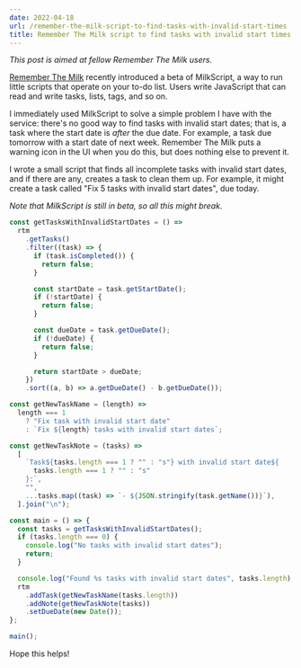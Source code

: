 ```yaml
---
date: 2022-04-18
url: /remember-the-milk-script-to-find-tasks-with-invalid-start-times
title: Remember The Milk script to find tasks with invalid start times
---
```


_This post is aimed at fellow Remember The Milk users._

[Remember The Milk][0] recently introduced a beta of MilkScript, a way to run little scripts that operate on your to-do list. Users write JavaScript that can read and write tasks, lists, tags, and so on.

I immediately used MilkScript to solve a simple problem I have with the service: there's no good way to find tasks with invalid start dates; that is, a task where the start date is _after_ the due date. For example, a task due tomorrow with a start date of next week. Remember The Milk puts a warning icon in the UI when you do this, but does nothing else to prevent it.

I wrote a small script that finds all incomplete tasks with invalid start dates, and if there are any, creates a task to clean them up. For example, it might create a task called "Fix 5 tasks with invalid start dates", due today.

_Note that MilkScript is still in beta, so all this might break._

```javascript
const getTasksWithInvalidStartDates = () =>
  rtm
    .getTasks()
    .filter((task) => {
      if (task.isCompleted()) {
        return false;
      }

      const startDate = task.getStartDate();
      if (!startDate) {
        return false;
      }

      const dueDate = task.getDueDate();
      if (!dueDate) {
        return false;
      }

      return startDate > dueDate;
    })
    .sort((a, b) => a.getDueDate() - b.getDueDate());

const getNewTaskName = (length) =>
  length === 1
    ? "Fix task with invalid start date"
    : `Fix ${length} tasks with invalid start dates`;

const getNewTaskNote = (tasks) =>
  [
    `Task${tasks.length === 1 ? "" : "s"} with invalid start date${
      tasks.length === 1 ? "" : "s"
    }:`,
    "",
    ...tasks.map((task) => `- ${JSON.stringify(task.getName())}`),
  ].join("\n");

const main = () => {
  const tasks = getTasksWithInvalidStartDates();
  if (tasks.length === 0) {
    console.log("No tasks with invalid start dates");
    return;
  }

  console.log("Found %s tasks with invalid start dates", tasks.length);
  rtm
    .addTask(getNewTaskName(tasks.length))
    .addNote(getNewTaskNote(tasks))
    .setDueDate(new Date());
};

main();
```

Hope this helps!

[0]: https://www.rememberthemilk.com/
